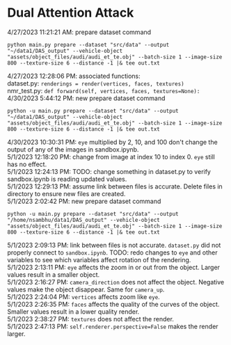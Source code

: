 # Dual Attention Attack
4/27/2023 11:21:21 AM: prepare dataset command
```
python main.py prepare --dataset "src/data" --output "~/data1/DAS_output" --vehicle-object "assets/object_files/audi/audi_et_te.obj" --batch-size 1 --image-size 800 --texture-size 6 --distance -1 |& tee out.txt
```
4/27/2023 12:28:06 PM: associated functions:  
dataset.py: `renderings = render(vertices, faces, textures)`  
nmr_test.py: `def forward(self, vertices, faces, textures=None):`  
4/30/2023 5:44:12 PM: new prepare dataset command
```
python -u main.py prepare --dataset "src/data" --output "~/data1/DAS_output" --vehicle-object "assets/object_files/audi/audi_et_te.obj" --batch-size 1 --image-size 800 --texture-size 6 --distance -1 |& tee out.txt
```
4/30/2023 10:30:31 PM: `eye` multiplied by 2, 10, and 100 don't change the output of any of the images in sandbox.ipynb.  
5/1/2023 12:18:20 PM: change from image at index 10 to index 0. `eye` still has no effect.  
5/1/2023 12:24:13 PM: TODO: change something in dataset.py to verify sandbox.ipynb is reading updated values.  
5/1/2023 12:29:13 PM: assume link between files is accurate. Delete files in directory to ensure new files are created.  
5/1/2023 2:02:42 PM: new prepare dataset command
```
python -u main.py prepare --dataset "src/data" --output "/home/nsambhu/data1/DAS_output" --vehicle-object "assets/object_files/audi/audi_et_te.obj" --batch-size 1 --image-size 800 --texture-size 6 --distance -1 |& tee out.txt
```
5/1/2023 2:09:13 PM: link between files is not accurate. `dataset.py` did not properly connect to `sandbox.ipynb`. TODO: redo changes to `eye` and other variables to see which variables affect rotation of the rendering.  
5/1/2023 2:13:11 PM: `eye` affects the zoom in or out from the object. Larger values result in a smaller object.  
5/1/2023 2:16:27 PM: `camera_direction` does not affect the object. Negative values make the object disappear.  Same for `camera_up`.  
5/1/2023 2:24:04 PM: `vertices` affects zoom like `eye`.  
5/1/2023 2:26:35 PM: `faces` affects the quality of the curves of the object. Smaller values result in a lower quality render.  
5/1/2023 2:38:27 PM: `textures` does not affect the render.  
5/1/2023 2:47:13 PM: `self.renderer.perspective=False` makes the render larger.  